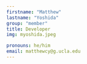 ```yaml
---
firstname: "Matthew"
lastname: "Yoshida"
group: "member"
title: Developer
img: myoshida.jpeg

pronouns: he/him
email: matthewcy@g.ucla.edu
---
```


